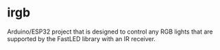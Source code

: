 # irgb
Arduino/ESP32 project that is designed to control any RGB lights that are supported by the FastLED library with an IR receiver.
